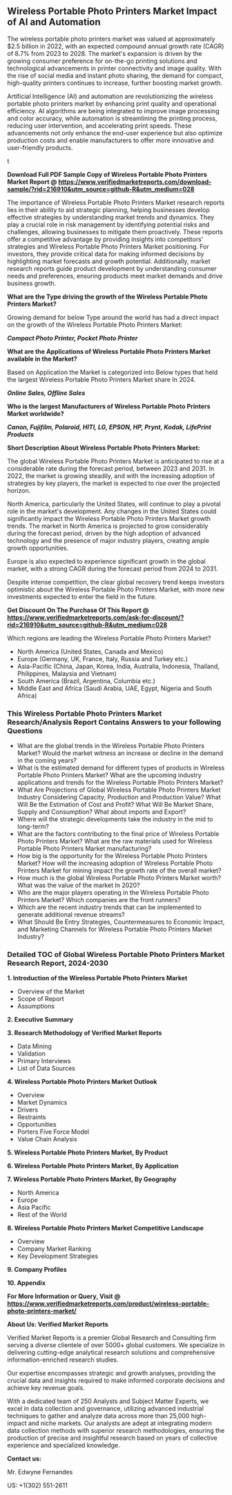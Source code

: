 <h2>Wireless Portable Photo Printers Market Impact of AI and Automation</h2><p>The wireless portable photo printers market was valued at approximately $2.5 billion in 2022, with an expected compound annual growth rate (CAGR) of 8.7% from 2023 to 2028. The market's expansion is driven by the growing consumer preference for on-the-go printing solutions and technological advancements in printer connectivity and image quality. With the rise of social media and instant photo sharing, the demand for compact, high-quality printers continues to increase, further boosting market growth.</p><p>Artificial Intelligence (AI) and automation are revolutionizing the wireless portable photo printers market by enhancing print quality and operational efficiency. AI algorithms are being integrated to improve image processing and color accuracy, while automation is streamlining the printing process, reducing user intervention, and accelerating print speeds. These advancements not only enhance the end-user experience but also optimize production costs and enable manufacturers to offer more innovative and user-friendly products.</p>t</p><p id="" class=""><strong>Download Full PDF Sample Copy of Wireless Portable Photo Printers Market Report @ <a href="https://www.verifiedmarketreports.com/download-sample/?rid=216910&utm_source=github-R&utm_medium=028" target="_blank">https://www.verifiedmarketreports.com/download-sample/?rid=216910&utm_source=github-R&utm_medium=028</a></strong></p><p>The importance of&nbsp;Wireless Portable Photo Printers Market research reports lies in their ability to aid strategic planning, helping businesses develop effective strategies by understanding market trends and dynamics. They play a crucial role in risk management by identifying potential risks and challenges, allowing businesses to mitigate them proactively. These reports offer a competitive advantage by providing insights into competitors' strategies and Wireless Portable Photo Printers Market positioning. For investors, they provide critical data for making informed decisions by highlighting market forecasts and growth potential. Additionally, market research reports guide product development by understanding consumer needs and preferences, ensuring products meet market demands and drive business growth.</p><p><strong>What are the&nbsp;Type driving the growth of the Wireless Portable Photo Printers Market?</strong></p><p id="" class="">Growing demand for below Type around the world has had a direct impact on the growth of the Wireless Portable Photo Printers Market:</p><em><strong>Compact Photo Printer, Pocket Photo Printer</strong></em></p><strong>What are the&nbsp;Applications&nbsp;of Wireless Portable Photo Printers Market available in the Market?</strong></p><p id="" class="">Based on Application the Market is categorized into Below types that held the largest Wireless Portable Photo Printers Market share In 2024.</p><em><strong>Online Sales, Offline Sales</strong></em></p><strong>Who is the largest Manufacturers of Wireless Portable Photo Printers Market worldwide?</strong></p><p><em><strong>Canon, Fujifilm, Polaroid, HITI, LG, EPSON, HP, Prynt, Kodak, LifePrint Products</strong></em></p><p id="" class=""><strong>Short Description About Wireless Portable Photo Printers Market:</strong></p><p>The global Wireless Portable Photo Printers Market is anticipated to rise at a considerable rate during the forecast period, between 2023 and 2031. In 2022, the market is growing steadily, and with the increasing adoption of strategies by key players, the market is expected to rise over the projected horizon.</p><p>North America, particularly the United States, will continue to play a pivotal role in the market's development. Any changes in the United States could significantly impact the Wireless Portable Photo Printers Market growth trends. The market in North America is projected to grow considerably during the forecast period, driven by the high adoption of advanced technology and the presence of major industry players, creating ample growth opportunities.</p><p>Europe is also expected to experience significant growth in the global market, with a strong CAGR during the forecast period from 2024 to 2031.</p><p>Despite intense competition, the clear global recovery trend keeps investors optimistic about the Wireless Portable Photo Printers Market, with more new investments expected to enter the field in the future.</p><p id="" class=""><strong>Get Discount On The Purchase Of This Report @ <a href="https://www.verifiedmarketreports.com/ask-for-discount/?rid=216910&utm_source=github-R&utm_medium=028" target="_blank">https://www.verifiedmarketreports.com/ask-for-discount/?rid=216910&utm_source=github-R&utm_medium=028</a></strong></p>Which regions are leading the Wireless Portable Photo Printers Market?</p><ul><li>North America (United States, Canada and Mexico)</li><li>Europe (Germany, UK, France, Italy, Russia and Turkey etc.)</li><li>Asia-Pacific (China, Japan, Korea, India, Australia, Indonesia, Thailand, Philippines, Malaysia and Vietnam)</li><li>South America (Brazil, Argentina, Columbia etc.)</li><li>Middle East and Africa (Saudi Arabia, UAE, Egypt, Nigeria and South Africa)</li></ul><h3 id="" class="">This Wireless Portable Photo Printers Market Research/Analysis Report Contains Answers to your following Questions</h3><ul><li>What are the global trends in the Wireless Portable Photo Printers Market? Would the market witness an increase or decline in the demand in the coming years?</li><li>What is the estimated demand for different types of products in Wireless Portable Photo Printers Market? What are the upcoming industry applications and trends for the Wireless Portable Photo Printers Market?</li><li>What Are Projections of Global Wireless Portable Photo Printers Market Industry Considering Capacity, Production and Production Value? What Will Be the Estimation of Cost and Profit? What Will Be Market Share, Supply and Consumption? What about imports and Export?</li><li>Where will the strategic developments take the industry in the mid to long-term?</li><li>What are the factors contributing to the final price of Wireless Portable Photo Printers Market? What are the raw materials used for Wireless Portable Photo Printers Market manufacturing?</li><li>How big is the opportunity for the Wireless Portable Photo Printers Market? How will the increasing adoption of Wireless Portable Photo Printers Market for mining impact the growth rate of the overall market?</li><li>How much is the global Wireless Portable Photo Printers Market worth? What was the value of the market In 2020?</li><li>Who are the major players operating in the Wireless Portable Photo Printers Market? Which companies are the front runners?</li><li>Which are the recent industry trends that can be implemented to generate additional revenue streams?</li><li>What Should Be Entry Strategies, Countermeasures to Economic Impact, and Marketing Channels for Wireless Portable Photo Printers Market Industry?</li></ul><h3 id="" class="">Detailed TOC of Global Wireless Portable Photo Printers Market Research Report, 2024-2030</h3><p id="" class=""><strong>1. Introduction of the Wireless Portable Photo Printers Market</strong></p><ul><li>Overview of the Market</li><li>Scope of Report</li><li>Assumptions</li></ul><p id="" class=""><strong>2. Executive Summary</strong></p><p id="" class=""><strong>3. Research Methodology of Verified Market Reports</strong></p><ul><li>Data Mining</li><li>Validation</li><li>Primary Interviews</li><li>List of Data Sources</li></ul><p id="" class=""><strong>4. Wireless Portable Photo Printers Market Outlook</strong></p><ul><li>Overview</li><li>Market Dynamics</li><li>Drivers</li><li>Restraints</li><li>Opportunities</li><li>Porters Five Force Model</li><li>Value Chain Analysis</li></ul><p id="" class=""><strong>5. Wireless Portable Photo Printers Market, By Product</strong></p><p id="" class=""><strong>6. Wireless Portable Photo Printers Market, By Application</strong></p><p id="" class=""><strong>7. Wireless Portable Photo Printers Market, By Geography</strong></p><ul><li>North America</li><li>Europe</li><li>Asia Pacific</li><li>Rest of the World</li></ul><p id="" class=""><strong>8. Wireless Portable Photo Printers Market Competitive Landscape</strong></p><ul><li>Overview</li><li>Company Market Ranking</li><li>Key Development Strategies</li></ul><p id="" class=""><strong>9. Company Profiles</strong></p><p id="" class=""><strong>10. Appendix</strong></p><p id="" class=""><strong>For More Information or Query, Visit @ <a href="https://www.verifiedmarketreports.com/product/wireless-portable-photo-printers-market/" target="_blank">https://www.verifiedmarketreports.com/product/wireless-portable-photo-printers-market/</a></strong></p><p id="" class=""><strong>About Us: Verified Market Reports</strong></p><p id="" class="">Verified Market Reports is a premier Global Research and Consulting firm serving a diverse clientele of over 5000+ global customers. We specialize in delivering cutting-edge analytical research solutions and comprehensive information-enriched research studies.</p><p id="" class="">Our expertise encompasses strategic and growth analyses, providing the crucial data and insights required to make informed corporate decisions and achieve key revenue goals.</p><p id="" class="">With a dedicated team of 250 Analysts and Subject Matter Experts, we excel in data collection and governance, utilizing advanced industrial techniques to gather and analyze data across more than 25,000 high-impact and niche markets. Our analysts are adept at integrating modern data collection methods with superior research methodologies, ensuring the production of precise and insightful research based on years of collective experience and specialized knowledge.</p><p id="" class=""><strong>Contact us:</strong></p><p id="" class="">Mr. Edwyne Fernandes</p><p id="" class="">US: +1(302) 551-2611</p>